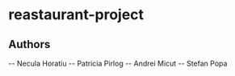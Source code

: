 # reastaurant-project

## Authors
-- Necula Horatiu
-- Patricia Pirlog
-- Andrei Micut
-- Stefan Popa